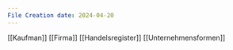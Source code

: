 ```yaml
---
File Creation date: 2024-04-20
---
```

[[Kaufman]]
[[Firma]]
[[Handelsregister]]
[[Unternehmensformen]]